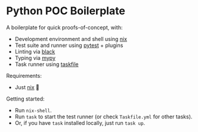 Python POC Boilerplate
======================

A boilerplate for quick proofs-of-concept, with:
- Development environment and shell using [nix][nix]
- Test suite and runner using [pytest](https://docs.pytest.org) + plugins
- Linting via [black](https://github.com/psf/black)
- Typing via [mypy](http://mypy-lang.org/)
- Task runner using [taskfile](https://taskfile.dev)

Requirements:
- Just [nix][nix] :tada:

Getting started:
- Run `nix-shell`.
- Run `task` to start the test runner (or check `Taskfile.yml` for other tasks).
- Or, if you have `task` installed locally, just run `task up`.

[nix]: https://nixos.org
